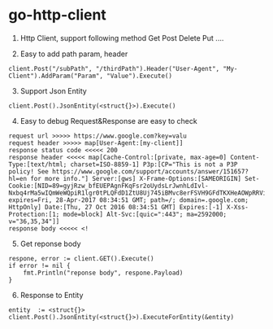 # go-http-client

#### 
1. Http Client, support following method
Get
Post
Delete
Put
....

2. Easy to add path param, header

`client.Post("/subPath", "/thirdPath").Header("User-Agent", "My-Client").AddParam("Param", "Value").Execute()`

3. Support Json Entity

`client.Post().JsonEntity(<struct{}>).Execute()`

4. Easy to debug
Request&Response are easy to check

```
request url >>>>> https://www.google.com?key=valu
request header >>>>> map[User-Agent:[my-client]]
response status code <<<<< 200
response header <<<<< map[Cache-Control:[private, max-age=0] Content-Type:[text/html; charset=ISO-8859-1] P3p:[CP="This is not a P3P policy! See https://www.google.com/support/accounts/answer/151657?hl=en for more info."] Server:[gws] X-Frame-Options:[SAMEORIGIN] Set-Cookie:[NID=89=gyjRzw_bfEUEPAgnFKqFsr2oUydsLrJwnhLdIvl-Nxbq4rMa5wIQmWeWQpiR1lgr0tPLQFdD1ZtU8Uj745iBMvc8erFSVH9GFdTKXHeAOWpRRVigQ4MU7HAp5XGyvdIfwQkWl377tRujQA; expires=Fri, 28-Apr-2017 08:34:51 GMT; path=/; domain=.google.com; HttpOnly] Date:[Thu, 27 Oct 2016 08:34:51 GMT] Expires:[-1] X-Xss-Protection:[1; mode=block] Alt-Svc:[quic=":443"; ma=2592000; v="36,35,34"]]
response body <<<<< <!
```
5. Get reponse body

```golang
respone, error := client.GET().Execute()
if error != nil {
	fmt.Println("reponse body", respone.Payload)
}
```

6. Response to Entity

```golang
entity  := <struct{}>
client.Post().JsonEntity(<struct{}>).ExecuteForEntity(&entity)
```

